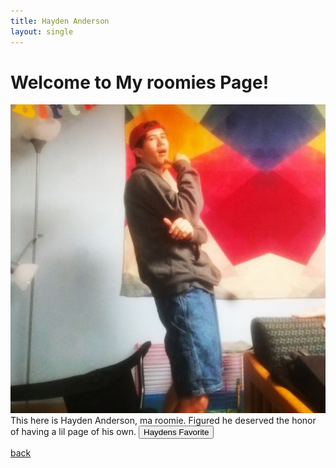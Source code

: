```yaml
---
title: Hayden Anderson
layout: single
---
```

# Welcome to My roomies Page!
![Hayden](assets/Images/Hayden1.png.jpg) <br/>
This here is Hayden Anderson, ma roomie. Figured he deserved the honor of having a lil page of his own. 
<button onClick="playSong()">Haydens Favorite</button> <br/>

[back](../index.md)

<audio id="Weezer Roulette" src="assets/Audio/FrogsUpdated.mp3" type="audio/mp3" preload="auto">
    </audio>


<script>
    
    const songs = ["/Personal/assets/Audio/Camel by Camel - Mix Vocal.mp3","/Personal/assets/Audio/Weezer - Island In The Sun.mp3","/Personal/assets/Audio/Weezer - Say It Ain't So.mp3","/Personal/assets/Audio/Weezer (Red Album) - Pork and Beans.mp3"]
    function playSong(){
    const songIndex = Math.round(Math.random()*(songs.length-1))
    const WeezerRouletteElement = document.getElementById("Weezer Roulette")
    WeezerRouletteElement.setAttribute("src", songs[songIndex])

    if(WeezerRouletteElement.paused){
        WeezerRouletteElement.play();
        }
    else{
        WeezerRouletteElement.pause();
        } 
    };
    
</script> 


